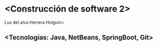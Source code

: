 # <Construcción de software 2>

 Lus del alva Herrera Holguin>

## <Tecnologías: Java, NetBeans, SpringBoot, Git>

